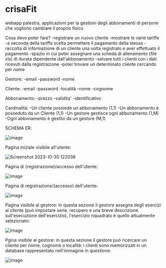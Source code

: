# crisaFit

webapp palestra, applicazioni per la gestioni degli abbonamenti di persone che vogliono cambiare il proprio fisico

Cosa devo poter fare?
-registrare un nuovo cliente
-mostrare le varie tariffe
-a seconda della tariffa scelta permettere il pagamento della stessa 
-raccolta di informazione di un cliente una volta registrato e aver effettuato il pagamento
-spazio in cui poter assegnare una scheda di allenamento (file xls) di durata dipendente dall'abbonamento
-salvare tutti i clienti con i dati ricevuti dalla registrazione
-poter trovare un determinato cliente cercando per nome


Gestore:
-email
-password
-nome

Cliente:
-email
-password
-località
-nome
-cognome

Abbonamento:
-prezzo
-validita'
-identificativo

Cardinalità:
-Un cliente possiede un abbonamento (1,1)
-Un abbonamento è posseduto da un Cliente (1,1)
-Un gestore gestisce ogni abbonamento (1,M)
-Ogni abbonamento è gestito da un gestore (M,1)


SCHEMA ER:

![image](https://github.com/CrisafulliPasquale/crisaFit/assets/101709329/8b9f6754-25d7-4d1c-8f54-895f79a94077)



Pagina iniziale visibile all'utente:

![Screenshot 2023-10-30 122036](https://github.com/CrisafulliPasquale/crisaFit/assets/101709329/87fe733e-bb34-4e1e-a138-21079b3c506d)

Pagina di (registrazione)/accesso dell'utente:

![image](https://github.com/CrisafulliPasquale/crisaFit/assets/101709329/e63e546a-4aa9-41ca-be1a-6b5e94440f81)

Pagina di registrazione/(accesso) dell'utente:

![image](https://github.com/CrisafulliPasquale/crisaFit/assets/101709329/7c392175-5c0f-40d9-a5d1-e952ad52dadb)

Pagina visibile al gestore: in questa sezione il gestore assegna degli esercizi al cliente (può impostare serie, recupero e una breve descrizione sull'esecuzione dell'esercizio), l'esercizio riquadrato è quello attualmente selezionato:

![image](https://github.com/CrisafulliPasquale/crisaFit/assets/101709329/b425881a-4cb8-4ac0-9575-49eec3e002d9)

Pgina visibile al gestore: in questa sezione il gestore può ricercare un cliente per nome, cognome o località: i clienti sono memorizzati in un database rappresentato nell'immagine in questione:

![image](https://github.com/CrisafulliPasquale/crisaFit/assets/101709329/c8dbb0a6-7010-47d7-80e0-bf9698d589d6)












